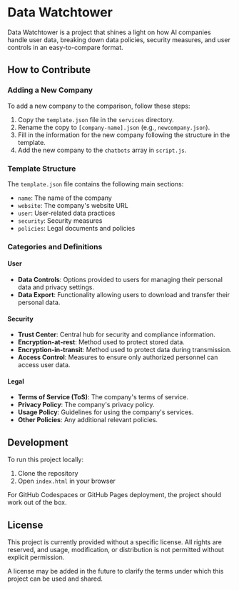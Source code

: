 # Data Watchtower

Data Watchtower is a project that shines a light on how AI companies handle user data, breaking down data policies, security measures, and user controls in an easy-to-compare format.

## How to Contribute

### Adding a New Company

To add a new company to the comparison, follow these steps:

1. Copy the `template.json` file in the `services` directory.
2. Rename the copy to `[company-name].json` (e.g., `newcompany.json`).
3. Fill in the information for the new company following the structure in the template.
4. Add the new company to the `chatbots` array in `script.js`.

### Template Structure

The `template.json` file contains the following main sections:

- `name`: The name of the company
- `website`: The company's website URL
- `user`: User-related data practices
- `security`: Security measures
- `policies`: Legal documents and policies

### Categories and Definitions

#### User
- **Data Controls**: Options provided to users for managing their personal data and privacy settings.
- **Data Export**: Functionality allowing users to download and transfer their personal data.

#### Security
- **Trust Center**: Central hub for security and compliance information.
- **Encryption-at-rest**: Method used to protect stored data.
- **Encryption-in-transit**: Method used to protect data during transmission.
- **Access Control**: Measures to ensure only authorized personnel can access user data.

#### Legal
- **Terms of Service (ToS)**: The company's terms of service.
- **Privacy Policy**: The company's privacy policy.
- **Usage Policy**: Guidelines for using the company's services.
- **Other Policies**: Any additional relevant policies.

## Development

To run this project locally:

1. Clone the repository
2. Open `index.html` in your browser

For GitHub Codespaces or GitHub Pages deployment, the project should work out of the box.


## License

This project is currently provided without a specific license. All rights are reserved, and usage, modification, or distribution is not permitted without explicit permission.

A license may be added in the future to clarify the terms under which this project can be used and shared.
